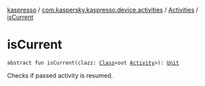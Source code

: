 [kaspresso](../../index.md) / [com.kaspersky.kaspresso.device.activities](../index.md) / [Activities](index.md) / [isCurrent](./is-current.md)

# isCurrent

`abstract fun isCurrent(clazz: `[`Class`](https://developer.android.com/reference/java/lang/Class.html)`<out `[`Activity`](https://developer.android.com/reference/android/app/Activity.html)`>): `[`Unit`](https://kotlinlang.org/api/latest/jvm/stdlib/kotlin/-unit/index.html)

Checks if passed activity is resumed.

